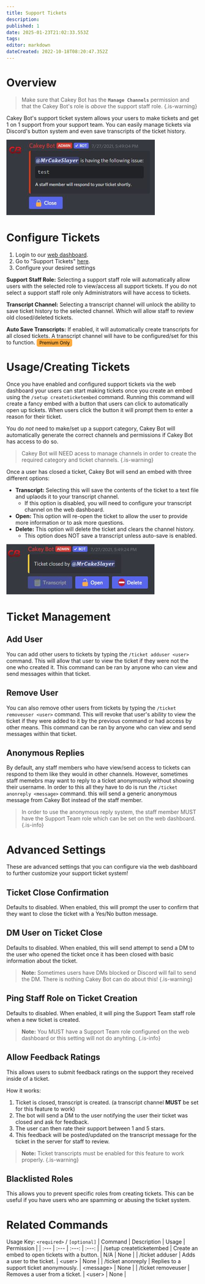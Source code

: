 ```yaml
---
title: Support Tickets
description: 
published: 1
date: 2025-01-23T21:02:33.553Z
tags: 
editor: markdown
dateCreated: 2022-10-18T08:20:47.352Z
---
```


# Overview

> Make sure that Cakey Bot has the **`Manage Channels`** permission and that the Cakey Bot's role is _above_ the support staff role.
{.is-warning}

Cakey Bot's support ticket system allows your users to make tickets and get 1 on 1 support from your support team. You can easily manage tickets via Discord's button system and even save transcripts of the ticket history.

![](/tickets1.png)

# Configure Tickets

1. Login to our [web dashboard](https://cakey.bot/dashboard/public/).
2. Go to "Support Tickets" [here](https://cakey.bot/dashboard/public/tickets).
3. Configure your desired settings

**Support Staff Role:** Selecting a support staff role will automatically allow users with the selected role to view/access all support tickets. If you do not select a support staff role only Administrators will have access to tickets.

**Transcript Channel:** Selecting a transcript channel will unlock the ability to save ticket history to the selected channel. Which will allow staff to review old closed/deleted tickets.

**Auto Save Transcripts:** If enabled, it will automatically create transcripts for all closed tickets. A transcript channel will have to be configured/set for this to function. <span style="background-color: rgb(253, 172, 65); color: black; padding: 3px 7px; font-size: 12px; border-radius: 5px;">Premium Only</span>

# Usage/Creating Tickets

Once you have enabled and configured support tickets via the web dashboard your users can start making tickets once you create an embed using the `/setup createticketembed` command. Running this command will create a fancy embed with a button that users can click to automatically open up tickets. When users click the button it will prompt them to enter a reason for their ticket.

You do _not_ need to make/set up a support category, Cakey Bot will automatically generate the correct channels and permissions if Cakey Bot has access to do so.

> Cakey Bot will NEED acess to manage channels in order to create the required category and ticket channels.
{.is-warning}

Once a user has closed a ticket, Cakey Bot will send an embed with three different options:

* **Transcript:** Selecting this will save the contents of the ticket to a text file and uplaods it to your transcript channel.
  * If this option is disabled, you will need to configure your transcript channel on the web dashboard.
* **Open:** This option will re-open the ticket to allow the user to provide more information or to ask more questions.
* **Delete:** This option will delete the ticket and clears the channel history.
  * This option does NOT save a transcript unless auto-save is enabled.

![](/tickets2.png)

# Ticket Management
## Add User
You can add other users to tickets by typing the `/ticket adduser <user>` command. This will allow that user to view the ticket if they were not the one who created it. This command can be ran by anyone who can view and send messages within that ticket.

## Remove User
You can also remove other users from tickets by typing the `/ticket removeuser <user>` command. This will revoke that user's ability to view the ticket if they were added to it by the previous command or had access by other means. This command can be ran by anyone who can view and send messages within that ticket.

## Anonymous Replies
By default, any staff members who have view/send access to tickets can respond to them like they would in other channels. However, sometimes staff memebrs may want to reply to a ticket anonymously without showing their username. In order to this all they have to do is run the `/ticket anonreply <message>` command. this will send a generic anonymous message from Cakey Bot instead of the staff member.
> In order to use the anonymous reply system, the staff member MUST have the Support Team role which can be set on the web dashboard.
{.is-info}

# Advanced Settings
These are advanced settings that you can configure via the web dashboard to further customize your support ticket system!

## Ticket Close Confirmation
Defaults to disabled. When enabled, this will prompt the user to confirm that they want to close the ticket with a Yes/No button message.

## DM User on Ticket Close
Defaults to disabled. When enabled, this will send attempt to send a DM to the user who opened the ticket once it has been closed with basic information about the ticket.
> **Note:** Sometimes users have DMs blocked or Discord will fail to send the DM. There is nothing Cakey Bot can do about this!
{.is-warning}

## Ping Staff Role on Ticket Creation
Defaults to disabled. When enabled, it will ping the Support Team staff role when a new ticket is created.
> **Note:** You MUST have a Support Team role configured on the web dashboard or this setting will not do anyhting.
{.is-info}

## Allow Feedback Ratings
This allows users to submit feedback ratings on the support they received inside of a ticket.

How it works:
1. Ticket is closed, transcript is created. (a transcript channel **MUST** be set for this feature to work)
2. The bot will send a DM to the user notifying the user their ticket was closed and ask for feedback.
3. The user can then rate their support between 1 and 5 stars.
4. This feedback will be posted/updated on the transcript message for the ticket in the server for staff to review.

> **Note:** Ticket transcripts must be enabled for this feature to work properly.
{.is-warning}

## Blacklisted Roles
This allows you to prevent specific roles from creating tickets. This can be useful if you have users who are spamming or abusing the ticket system.

# Related Commands
Usage Key: `<required>` / `[optional]`
| Command | Description | Usage | Permission |
| :--- | :--- | :---: | :---: |
| /setup createticketembed | Create an embed to open tickets with a button. | N/A | None | 
| /ticket adduser | Adds a user to the ticket. | \<user> | None | 
| /ticket anonreply | Replies to a support ticket anonymously. | \<message> | None | 
| /ticket removeuser | Removes a user from a ticket. | \<user> | None | 